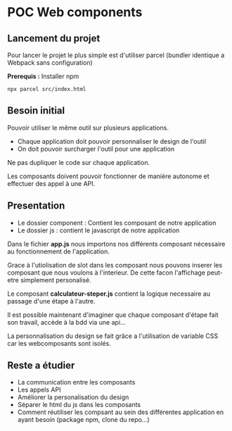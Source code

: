 # POC Web components

## Lancement du projet
Pour lancer le projet le plus simple est d'utiliser parcel (bundler identique a Webpack sans configuration)

**Prerequis :** Installer npm

`npx parcel src/index.html`

## Besoin initial
Pouvoir utiliser le même outil sur plusieurs applications.

- Chaque application doit pouvoir personnaliser le design de l'outil
- On doit pouvoir surcharger l'outil pour une application

Ne pas dupliquer le code sur chaque application.

Les composants doivent pouvoir fonctionner de manière autonome et effectuer des appel à une API.

## Presentation
- Le dossier component : Contient les composant de notre application
- Le dossier js : contient le javascript de notre application

Dans le fichier __app.js__ nous importons nos différents composant nécessaire au fonctionnement de l'application.

Grace à l'utiolisation de slot dans les composant nous pouvons inserer les composant que nous voulons à l'interieur. De cette facon l'affichage peut-etre simplement personalisé.

Le composant __calculateur-steper.js__ contient la logique necessaire au passage d'une étape à l'autre.

Il est possible maintenant d'imaginer que chaque composant d'étape fait son travail, accède à la bdd via une api...

La personnalisation du design se fait grâce a l'utilisation de variable CSS car les webcomposants sont isolés.

## Reste a étudier
- La communication entre les composants
- Les appels API
- Améliorer la personalisation du design
- Séparer le html du js dans les composants
- Comment réutiliser les compsant au sein des différentes application en ayant besoin (package npm, clone du repo...)
